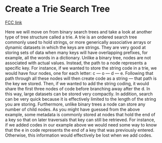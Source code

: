 # Create a Trie Search Tree

[FCC link](https://www.freecodecamp.org/learn/coding-interview-prep/data-structures/create-a-trie-search-tree)

Here we will move on from binary search trees and take a look at another type of
tree structure called a trie. A trie is an ordered search tree commonly used to
hold strings, or more generically associative arrays or dynamic datasets in
which the keys are strings. They are very good at storing sets of data when many
keys will have overlapping prefixes, for example, all the words in a dictionary.
Unlike a binary tree, nodes are not associated with actual values. Instead, the
path to a node represents a specific key. For instance, if we wanted to store
the string code in a trie, we would have four nodes, one for each letter: c — o
— d — e. Following that path through all these nodes will then create code as a
string — that path is the key we stored. Then, if we wanted to add the string
coding, it would share the first three nodes of code before branching away after
the d. In this way, large datasets can be stored very compactly. In addition,
search can be very quick because it is effectively limited to the length of the
string you are storing. Furthermore, unlike binary trees a node can store any
number of child nodes. As you might have guessed from the above example, some
metadata is commonly stored at nodes that hold the end of a key so that on later
traversals that key can still be retrieved. For instance, if we added codes in
our example above we would need some way to know that the e in code represents
the end of a key that was previously entered. Otherwise, this information would
effectively be lost when we add codes.
